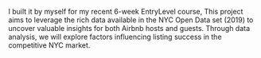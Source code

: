 I built it by myself for my recent 6-week EntryLevel course, This project aims to leverage the rich data available in the NYC Open Data set (2019) to uncover valuable insights for both Airbnb hosts and guests. Through data analysis, we will explore factors influencing listing success in the competitive NYC market.
